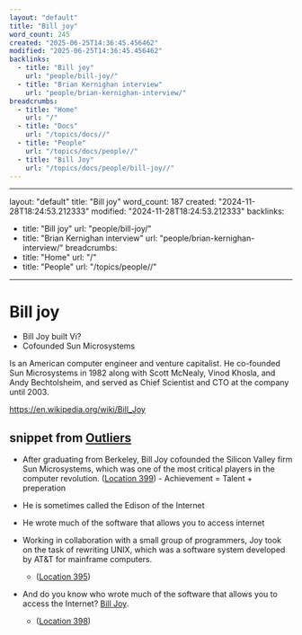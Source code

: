 ```yaml
---
layout: "default"
title: "Bill joy"
word_count: 245
created: "2025-06-25T14:36:45.456462"
modified: "2025-06-25T14:36:45.456462"
backlinks:
  - title: "Bill joy"
    url: "people/bill-joy/"
  - title: "Brian Kernighan interview"
    url: "people/brian-kernighan-interview/"
breadcrumbs:
  - title: "Home"
    url: "/"
  - title: "Docs"
    url: "/topics/docs//"
  - title: "People"
    url: "/topics/docs/people//"
  - title: "Bill Joy"
    url: "/topics/docs/people/bill-joy//"
---
```

---
layout: "default"
title: "Bill joy"
word_count: 187
created: "2024-11-28T18:24:53.212333"
modified: "2024-11-28T18:24:53.212333"
backlinks:
  - title: "Bill joy"
    url: "people/bill-joy/"
  - title: "Brian Kernighan interview"
    url: "people/brian-kernighan-interview/"
breadcrumbs:
  - title: "Home"
    url: "/"
  - title: "People"
    url: "/topics/people//"
---
# Bill joy

- Bill Joy built Vi?
- Cofounded Sun Microsystems


Is an American computer engineer and venture capitalist. He co-founded Sun Microsystems in 1982 along with Scott McNealy, Vinod Khosla, and Andy Bechtolsheim, and served as Chief Scientist and CTO at the company until 2003.

https://en.wikipedia.org/wiki/Bill_Joy



## snippet from [Outliers](logseq/bak/highlights/books/outliers/2024-10-05t08_51_53409zdesktop/)

- After graduating from Berkeley,  Bill Joy cofounded the Silicon Valley firm Sun Microsystems, which was one of the most critical players in the computer revolution. ([Location 399](https://readwise.io/to_kindle?action=open&asin=B001ANYDAO&location=399)) - Achievement = Talent + preperation

- He is sometimes called the Edison of the Internet
- He wrote much of the software that allows you to access internet
- Working in collaboration with a small group of programmers, Joy took on the task of rewriting UNIX, which was a software system developed by AT&T for mainframe computers.
  - ([Location 395](https://readwise.io/to_kindle?action=open&asin=B001ANYDAO&location=395))
- And do you know who wrote much of the software that allows you to access the Internet? [Bill Joy](people/bill-joy/).
  - ([Location 398](https://readwise.io/to_kindle?action=open&asin=B001ANYDAO&location=398))
